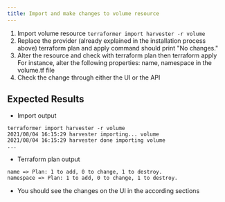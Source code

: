 ```yaml
---
title: Import and make changes to volume resource
---
```

1. Import volume resource
`terraformer import harvester -r volume`
1. Replace the provider (already explained in the installation process above)
terraform plan and apply command should print "No changes."
1. Alter the resource and check with terraform plan then terraform apply
For instance, alter the following properties: name, namespace in the volume.tf file
1. Check the change through either the UI or the API
## Expected Results
- Import output
```
terraformer import harvester -r volume
2021/08/04 16:15:29 harvester importing... volume
2021/08/04 16:15:29 harvester done importing volume
...
```
- Terraform plan output
```
name => Plan: 1 to add, 0 to change, 1 to destroy.
namespace => Plan: 1 to add, 0 to change, 1 to destroy.
```
- You should see the changes on the UI in the according sections